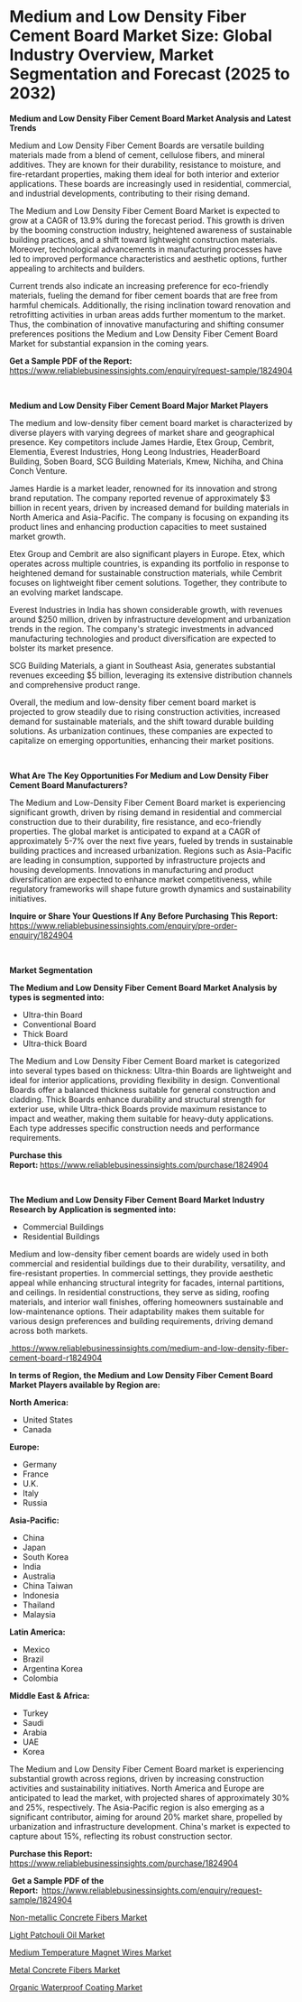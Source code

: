 <p><h1>Medium and Low Density Fiber Cement Board Market Size: Global Industry Overview, Market Segmentation and Forecast (2025 to 2032)</h1></p><p><strong>Medium and Low Density Fiber Cement Board Market Analysis and Latest Trends</strong></p>
<p><p>Medium and Low Density Fiber Cement Boards are versatile building materials made from a blend of cement, cellulose fibers, and mineral additives. They are known for their durability, resistance to moisture, and fire-retardant properties, making them ideal for both interior and exterior applications. These boards are increasingly used in residential, commercial, and industrial developments, contributing to their rising demand.</p><p>The Medium and Low Density Fiber Cement Board Market is expected to grow at a CAGR of 13.9% during the forecast period. This growth is driven by the booming construction industry, heightened awareness of sustainable building practices, and a shift toward lightweight construction materials. Moreover, technological advancements in manufacturing processes have led to improved performance characteristics and aesthetic options, further appealing to architects and builders.</p><p>Current trends also indicate an increasing preference for eco-friendly materials, fueling the demand for fiber cement boards that are free from harmful chemicals. Additionally, the rising inclination toward renovation and retrofitting activities in urban areas adds further momentum to the market. Thus, the combination of innovative manufacturing and shifting consumer preferences positions the Medium and Low Density Fiber Cement Board Market for substantial expansion in the coming years.</p></p>
<p><strong>Get a Sample PDF of the Report:&nbsp;</strong> <a href="https://www.reliablebusinessinsights.com/enquiry/request-sample/1824904?utm_campaign=1847&utm_medium=2&utm_source=Github&utm_content=ia&utm_term=03042025&utm_id=medium-and-low-density-fiber-cement-board">https://www.reliablebusinessinsights.com/enquiry/request-sample/1824904</a></p>
<p>&nbsp;</p>
<p><strong>Medium and Low Density Fiber Cement Board Major Market Players</strong></p>
<p><p>The medium and low-density fiber cement board market is characterized by diverse players with varying degrees of market share and geographical presence. Key competitors include James Hardie, Etex Group, Cembrit, Elementia, Everest Industries, Hong Leong Industries, HeaderBoard Building, Soben Board, SCG Building Materials, Kmew, Nichiha, and China Conch Venture.</p><p>James Hardie is a market leader, renowned for its innovation and strong brand reputation. The company reported revenue of approximately $3 billion in recent years, driven by increased demand for building materials in North America and Asia-Pacific. The company is focusing on expanding its product lines and enhancing production capacities to meet sustained market growth.</p><p>Etex Group and Cembrit are also significant players in Europe. Etex, which operates across multiple countries, is expanding its portfolio in response to heightened demand for sustainable construction materials, while Cembrit focuses on lightweight fiber cement solutions. Together, they contribute to an evolving market landscape.</p><p>Everest Industries in India has shown considerable growth, with revenues around $250 million, driven by infrastructure development and urbanization trends in the region. The company's strategic investments in advanced manufacturing technologies and product diversification are expected to bolster its market presence.</p><p>SCG Building Materials, a giant in Southeast Asia, generates substantial revenues exceeding $5 billion, leveraging its extensive distribution channels and comprehensive product range.</p><p>Overall, the medium and low-density fiber cement board market is projected to grow steadily due to rising construction activities, increased demand for sustainable materials, and the shift toward durable building solutions. As urbanization continues, these companies are expected to capitalize on emerging opportunities, enhancing their market positions.</p></p>
<p>&nbsp;</p>
<p><strong>What Are The Key Opportunities For Medium and Low Density Fiber Cement Board Manufacturers?</strong></p>
<p><p>The Medium and Low-Density Fiber Cement Board market is experiencing significant growth, driven by rising demand in residential and commercial construction due to their durability, fire resistance, and eco-friendly properties. The global market is anticipated to expand at a CAGR of approximately 5-7% over the next five years, fueled by trends in sustainable building practices and increased urbanization. Regions such as Asia-Pacific are leading in consumption, supported by infrastructure projects and housing developments. Innovations in manufacturing and product diversification are expected to enhance market competitiveness, while regulatory frameworks will shape future growth dynamics and sustainability initiatives.</p></p>
<p><strong>Inquire or Share Your Questions If Any Before Purchasing This Report:</strong> <a href="https://www.reliablebusinessinsights.com/enquiry/pre-order-enquiry/1824904?utm_campaign=1847&utm_medium=2&utm_source=Github&utm_content=ia&utm_term=03042025&utm_id=medium-and-low-density-fiber-cement-board">https://www.reliablebusinessinsights.com/enquiry/pre-order-enquiry/1824904</a></p>
<p>&nbsp;</p>
<p><strong>Market Segmentation</strong></p>
<p><strong>The Medium and Low Density Fiber Cement Board Market Analysis by types is segmented into:</strong></p>
<p><ul><li>Ultra-thin Board</li><li>Conventional Board</li><li>Thick Board</li><li>Ultra-thick Board</li></ul></p>
<p><p>The Medium and Low Density Fiber Cement Board market is categorized into several types based on thickness: Ultra-thin Boards are lightweight and ideal for interior applications, providing flexibility in design. Conventional Boards offer a balanced thickness suitable for general construction and cladding. Thick Boards enhance durability and structural strength for exterior use, while Ultra-thick Boards provide maximum resistance to impact and weather, making them suitable for heavy-duty applications. Each type addresses specific construction needs and performance requirements.</p></p>
<p><strong>Purchase this Report:&nbsp;</strong><a href="https://www.reliablebusinessinsights.com/purchase/1824904?utm_campaign=1847&utm_medium=2&utm_source=Github&utm_content=ia&utm_term=03042025&utm_id=medium-and-low-density-fiber-cement-board">https://www.reliablebusinessinsights.com/purchase/1824904</a></p>
<p>&nbsp;</p>
<p><strong>The Medium and Low Density Fiber Cement Board Market Industry Research by Application is segmented into:</strong></p>
<p><ul><li>Commercial Buildings</li><li>Residential Buildings</li></ul></p>
<p><p>Medium and low-density fiber cement boards are widely used in both commercial and residential buildings due to their durability, versatility, and fire-resistant properties. In commercial settings, they provide aesthetic appeal while enhancing structural integrity for facades, internal partitions, and ceilings. In residential constructions, they serve as siding, roofing materials, and interior wall finishes, offering homeowners sustainable and low-maintenance options. Their adaptability makes them suitable for various design preferences and building requirements, driving demand across both markets.</p></p>
<p><a href="https://www.reliablebusinessinsights.com/medium-and-low-density-fiber-cement-board-r1824904?utm_campaign=1847&utm_medium=2&utm_source=Github&utm_content=ia&utm_term=03042025&utm_id=medium-and-low-density-fiber-cement-board">&nbsp;https://www.reliablebusinessinsights.com/medium-and-low-density-fiber-cement-board-r1824904</a></p>
<p><strong>In terms of Region, the Medium and Low Density Fiber Cement Board Market Players available by Region are:</strong></p>
<p>
    <p> <strong> North America: </strong>
        <ul>
            <li>United States</li>
            <li>Canada</li>
        </ul>
        </p> 
    <p> <strong> Europe: </strong>
        <ul>
            <li>Germany</li>
            <li>France</li>
            <li>U.K.</li>
            <li>Italy</li>
            <li>Russia</li>
        </ul>
        </p> 
    <p> <strong> Asia-Pacific: </strong>
        <ul>
            <li>China</li>
            <li>Japan</li>
            <li>South Korea</li>
            <li>India</li>
            <li>Australia</li>
            <li>China Taiwan</li>
            <li>Indonesia</li>
            <li>Thailand</li>
            <li>Malaysia</li>
        </ul>
        </p> 
    <p> <strong> Latin America: </strong>
        <ul>
            <li>Mexico</li>
            <li>Brazil</li>
            <li>Argentina Korea</li>
            <li>Colombia</li>
        </ul>
        </p> 
    <p> <strong> Middle East & Africa: </strong>
        <ul>
            <li>Turkey</li>
            <li>Saudi</li>
            <li>Arabia</li>
            <li>UAE</li>
            <li>Korea</li>
        </ul>
    </p>
    </p>
<p><p>The Medium and Low Density Fiber Cement Board market is experiencing substantial growth across regions, driven by increasing construction activities and sustainability initiatives. North America and Europe are anticipated to lead the market, with projected shares of approximately 30% and 25%, respectively. The Asia-Pacific region is also emerging as a significant contributor, aiming for around 20% market share, propelled by urbanization and infrastructure development. China's market is expected to capture about 15%, reflecting its robust construction sector.</p></p>
<p><strong>Purchase this Report: </strong><a href="https://www.reliablebusinessinsights.com/purchase/1824904?utm_campaign=1847&utm_medium=2&utm_source=Github&utm_content=ia&utm_term=03042025&utm_id=medium-and-low-density-fiber-cement-board">https://www.reliablebusinessinsights.com/purchase/1824904</a></p>
<p>&nbsp;<strong>Get a Sample PDF of the Report:&nbsp;&nbsp;</strong><a href="https://www.reliablebusinessinsights.com/enquiry/request-sample/1824904?utm_campaign=1847&utm_medium=2&utm_source=Github&utm_content=ia&utm_term=03042025&utm_id=medium-and-low-density-fiber-cement-board">https://www.reliablebusinessinsights.com/enquiry/request-sample/1824904</a></p>
<p><strong></strong></p>
<p><p><a href="https://github.com/olesjaquah/Market-Research-Report-List-1/blob/main/non-metallic-concrete-fibers-market.md?utm_campaign=1847&utm_medium=2&utm_source=Github&utm_content=ia&utm_term=03042025&utm_id=medium-and-low-density-fiber-cement-board">Non-metallic Concrete Fibers Market</a></p><p><a href="https://github.com/kitkaeberz5z/Market-Research-Report-List-1/blob/main/light-patchouli-oil-market.md?utm_campaign=1847&utm_medium=2&utm_source=Github&utm_content=ia&utm_term=03042025&utm_id=medium-and-low-density-fiber-cement-board">Light Patchouli Oil Market</a></p><p><a href="https://github.com/edriceakeime/Market-Research-Report-List-1/blob/main/medium-temperature-magnet-wires-market.md?utm_campaign=1847&utm_medium=2&utm_source=Github&utm_content=ia&utm_term=03042025&utm_id=medium-and-low-density-fiber-cement-board">Medium Temperature Magnet Wires Market</a></p><p><a href="https://github.com/seppelharjap/Market-Research-Report-List-1/blob/main/metal-concrete-fibers-market.md?utm_campaign=1847&utm_medium=2&utm_source=Github&utm_content=ia&utm_term=03042025&utm_id=medium-and-low-density-fiber-cement-board">Metal Concrete Fibers Market</a></p><p><a href="https://github.com/kitsossadien/Market-Research-Report-List-1/blob/main/organic-waterproof-coating-market.md?utm_campaign=1847&utm_medium=2&utm_source=Github&utm_content=ia&utm_term=03042025&utm_id=medium-and-low-density-fiber-cement-board">Organic Waterproof Coating Market</a></p></p>